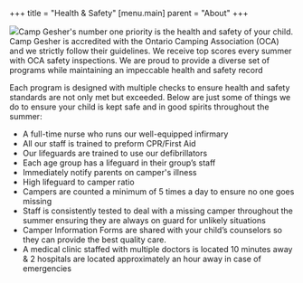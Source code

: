 +++
title = "Health & Safety"
[menu.main]
parent = "About"
+++

<img src="IMG_3111-400x266.jpg" class="float-right ml-4 rounded">Camp Gesher's number one priority is the health and safety of your child. Camp Gesher is accredited with the Ontario Camping Association (OCA) and we strictly follow their guidelines. We receive top scores every summer with OCA safety inspections. We are proud to provide a diverse set of programs while maintaining an impeccable health and safety record

Each program is designed with multiple checks to ensure health and safety standards are not only met but exceeded. Below are just some of things we do to ensure your child is kept safe and in good spirits throughout the summer:

- A full-time nurse who runs our well-equipped infirmary
- All our staff is trained to preform CPR/First Aid
- Our lifeguards are trained to use our defibrillators
- Each age group has a lifeguard in their group’s staff
- Immediately notify parents on camper's illness
- High lifeguard to camper ratio
- Campers are counted a minimum of 5 times a day to ensure no one goes missing
- Staff is consistently tested to deal with a missing camper throughout the summer ensuring they are always on guard for unlikely situations
- Camper Information Forms are shared with your child’s counselors so they can provide the best quality care.
- A medical clinic staffed with multiple doctors is located 10 minutes away & 2 hospitals are located approximately an hour away in case of emergencies